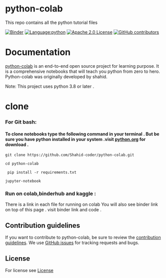 # python-colab
This repo contains all the python tutorial files

[![Binder](https://mybinder.org/badge_logo.svg)](https://mybinder.org/v2/gh/Shahid-coder/python-colab/main)
[![Language:python](https://img.shields.io/github/languages/top/shahid-coder/python-colab)](https://python.org)
[![Apache 2.0 License](https://img.shields.io/github/license/shahid-coder/python-colab)](https://github.com/shahid-coder/shahid-flappy-bird/LICENSE)
[![GitHub contributors](https://img.shields.io/github/contributors/shahid-coder/python-colab)](https://github.com/shahid-coder/shahid-flappy-bird/graphs/contributors)
# Documentation

[python-colab](https://github.com/Shahid-coder/python-colab) is an end-to-end open source project 
for learning purpose. It is a comprehensive notebooks that will teach you python from zero to hero. Python-colab was originally developed by shahid.

Note: This project uses python 3.8 or later . 
# clone
### For Git bash:
#### To clone notebooks type the following command in your terminal . But be sure you have python installed in your system .visit [python.org](python.org) for download . 

```
git clone https://github.com/Shahid-coder/python-colab.git
```

```
cd python-colab
```

```
 pip install -r requirements.txt
```

```
jupyter-notebook
```
### Run on colab,binderhub and kaggle :
There is a link in each file for running on colab 
You will also see binder link on top of this page . visit binder link and code . 
## Contribution guidelines
If you want to contribute to python-colab, be sure to review the
[contribution guidelines](CONTRIBUTING.md).
We use [GitHub issues](https://github.com/Shahid-coder/python-colab/issues) for
tracking requests and bugs.
## License 
For license see [License](https://github.com/Shahid-coder/python-colab/blob/main/LICENSE)
